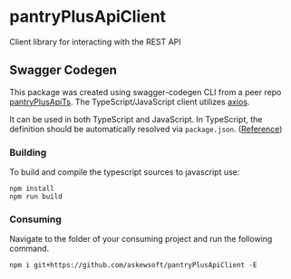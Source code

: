 # pantryPlusApiClient
Client library for interacting with the REST API

## Swagger Codegen
This package was created using swagger-codegen CLI from a peer repo [pantryPlusApiTs](https://github.com/askewsoft/pantryPlusApiTs). The TypeScript/JavaScript client utilizes [axios](https://github.com/axios/axios).

It can be used in both TypeScript and JavaScript. In TypeScript, the definition should be automatically resolved via `package.json`. ([Reference](http://www.typescriptlang.org/docs/handbook/typings-for-npm-packages.html))

### Building
To build and compile the typescript sources to javascript use:
```
npm install
npm run build
```
### Consuming
Navigate to the folder of your consuming project and run the following command.


```
npm i git+https://github.com/askewsoft/pantryPlusApiClient -E
```
